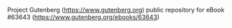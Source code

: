 Project Gutenberg (https://www.gutenberg.org) public repository for
eBook #63643 (https://www.gutenberg.org/ebooks/63643)
